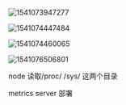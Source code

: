 ![1541073947277](C:\Users\qc.wu\AppData\Roaming\Typora\typora-user-images\1541073947277.png)

![1541074447484](C:\Users\qc.wu\AppData\Roaming\Typora\typora-user-images\1541074447484.png)

![1541074460065](C:\Users\qc.wu\AppData\Roaming\Typora\typora-user-images\1541074460065.png)

![1541076506801](C:\Users\qc.wu\AppData\Roaming\Typora\typora-user-images\1541076506801.png)

node 
读取/proc/   /sys/ 这两个目录

metrics server  部署